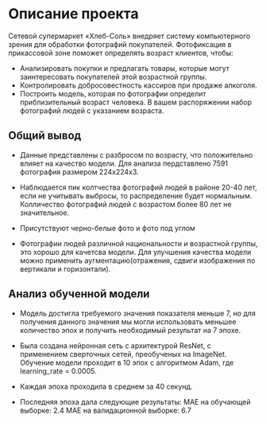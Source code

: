 # Описание проекта

Сетевой супермаркет «Хлеб-Соль» внедряет систему компьютерного зрения для обработки фотографий покупателей. Фотофиксация в прикассовой зоне поможет определять возраст клиентов, чтобы:
- Анализировать покупки и предлагать товары, которые могут заинтересовать покупателей этой возрастной группы.
- Контролировать добросовестность кассиров при продаже алкоголя.
- Построить модель, которая по фотографии определит приблизительный возраст человека.
В вашем распоряжении набор фотографий людей с указанием возраста.

## Общий вывод

- Данные представлены с разбросом по возрасту, что положительно влияет на качество модели. Для анализа пердставлено 7591 фотография размером 224х224х3.

- Наблюдается пик колтчества фотографий людей в районе 20-40 лет, если не учитывать выбросы, то распределение будет нормальным. Колличество фотографий людей с возрастом более 80 лет не значительное.

- Присутствуют черно-белые фото и фото под углом

- Фотографии людей различной национальности и возрастной группы, это хорошо для качетсва модели. Для улучшения качества модели можно применить аугментацию(отражения, сдвиги изображения по вертикали и горизонтали).

## Анализ обученной модели

- Модель достигла требуемого значения показателя меньше 7, но для получения данного значения мы могли использовать меньшее количество эпох и получить необходимый результат на 7 эпохе.

- Была создана нейронная сеть с архитектурой ResNet, с применением сверточных сетей, преобученых на ImageNet. Обучение модели проходит в 10 эпох с алгоритмом Adam, где learning_rate = 0.0005.

- Каждая эпоха проходила в среднем за 40 секунд.

- Последняя эпоха дала следующие результаты:
MAE на обучающей выборке: 2.4 MAE на валидационной выборке: 6.7

